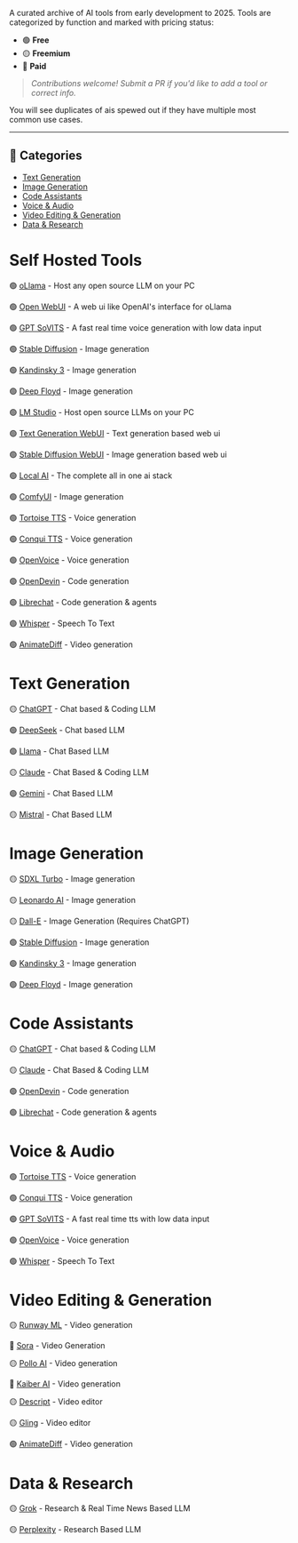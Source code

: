 A curated archive of AI tools from early development to 2025. Tools are categorized by function and marked with pricing status:

- 🟢 **Free**
- 🟡 **Freemium**
- 🔴 **Paid**

> _Contributions welcome! Submit a PR if you'd like to add a tool or correct info._

You will see duplicates of ais spewed out if they have multiple most common use cases.

---

## 🧩 Categories

- [Text Generation](#text-generation)
- [Image Generation](#image-generation)
- [Code Assistants](#code-assistants)
- [Voice & Audio](#voice--audio)
- [Video Editing & Generation](#video-editing--generation)
- [Data & Research](#data--research)

# Self Hosted Tools
🟢 [oLlama](https://ollama.com/) - Host any open source LLM on your PC

🟢 [Open WebUI](https://github.com/open-webui/open-webui) - A web ui like OpenAI's interface for oLlama

🟢 [GPT SoVITS](https://github.com/RVC-Boss/GPT-SoVITS) - A fast real time voice generation with low data input

🟢 [Stable Diffusion](https://github.com/CompVis/stable-diffusion) - Image generation

🟢 [Kandinsky 3](https://github.com/ai-forever/Kandinsky-3) - Image generation

🟢 [Deep Floyd](https://github.com/deep-floyd/IF) - Image generation

🟢 [LM Studio](https://lmstudio.ai) - Host open source LLMs on your PC

🟢 [Text Generation WebUI](https://github.com/oobabooga/text-generation-webui) - Text generation based web ui

🟢 [Stable Diffusion WebUI](https://github.com/AUTOMATIC1111/stable-diffusion-webui) - Image generation based web ui

🟢 [Local AI](https://localai.io) - The complete all in one ai stack

🟢 [ComfyUI](https://www.comfy.org) - Image generation

🟢 [Tortoise TTS](https://github.com/neonbjb/tortoise-tts) - Voice generation

🟢 [Conqui TTS](https://github.com/coqui-ai/TTS) - Voice generation

🟢 [OpenVoice](https://github.com/myshell-ai/OpenVoice) - Voice generation

🟢 [OpenDevin](https://github.com/AI-App/OpenDevin.OpenDevin) - Code generation

🟢 [Librechat](https://www.librechat.ai) - Code generation & agents

🟢 [Whisper](https://github.com/openai/whisper) - Speech To Text

🟢 [AnimateDiff](https://github.com/guoyww/AnimateDiff) - Video generation

# Text Generation
🟡 [ChatGPT](https://chat.com/) - Chat based & Coding LLM 

🟢 [DeepSeek](https://chat.deepseek.com/) - Chat based LLM 

🟢 [Llama](https://www.meta.ai) - Chat Based LLM

🟡 [Claude](https://claude.ai/) - Chat Based & Coding LLM

🟢 [Gemini](https://gemini.google.com/) - Chat Based LLM

🟡 [Mistral](https://chat.mistral.ai/) - Chat Based LLM

# Image Generation
🟡 [SDXL Turbo](https://sdxlturbo.ai) - Image generation

🟡 [Leonardo AI](https://leonardo.ai) - Image generation

🟡 [Dall-E](https://openai.com/index/dall-e-3/) - Image Generation (Requires ChatGPT)

🟢 [Stable Diffusion](https://github.com/CompVis/stable-diffusion) - Image generation

🟢 [Kandinsky 3](https://github.com/ai-forever/Kandinsky-3) - Image generation

🟢 [Deep Floyd](https://github.com/deep-floyd/IF) - Image generation

# Code Assistants
🟡 [ChatGPT](https://chat.com/) - Chat based & Coding LLM 

🟡 [Claude](https://claude.ai/) - Chat Based & Coding LLM

🟢 [OpenDevin](https://github.com/AI-App/OpenDevin.OpenDevin) - Code generation

🟢 [Librechat](https://www.librechat.ai) - Code generation & agents

# Voice & Audio
🟢 [Tortoise TTS](https://github.com/neonbjb/tortoise-tts) - Voice generation

🟢 [Conqui TTS](https://github.com/coqui-ai/TTS) - Voice generation

🟢 [GPT SoVITS](https://github.com/RVC-Boss/GPT-SoVITS) - A fast real time tts with low data input

🟢 [OpenVoice](https://github.com/myshell-ai/OpenVoice) - Voice generation

🟢 [Whisper](https://github.com/openai/whisper) - Speech To Text

# Video Editing & Generation
🟡 [Runway ML](https://app.runwayml.com/) - Video generation

🔴 [Sora](https://sora.com) - Video Generation

🟡 [Pollo AI](https://pollo.ai/ai-video-generator) - Video generation

🔴 [Kaiber AI](https://www.kaiber.ai) - Video generation

🟡 [Descript](www.descript.com/) - Video editor

🟡 [Gling](https://www.gling.ai) - Video editor

🟢 [AnimateDiff](https://github.com/guoyww/AnimateDiff) - Video generation

# Data & Research
🟡 [Grok](https://grok.com/) - Research & Real Time News Based LLM

🟡 [Perplexity](https://www.perplexity.ai) - Research Based LLM
